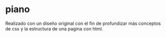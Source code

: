 # piano
Realizado con un diseño original con el fin de profundizar más conceptos de css y la estructura de una pagina con html.
